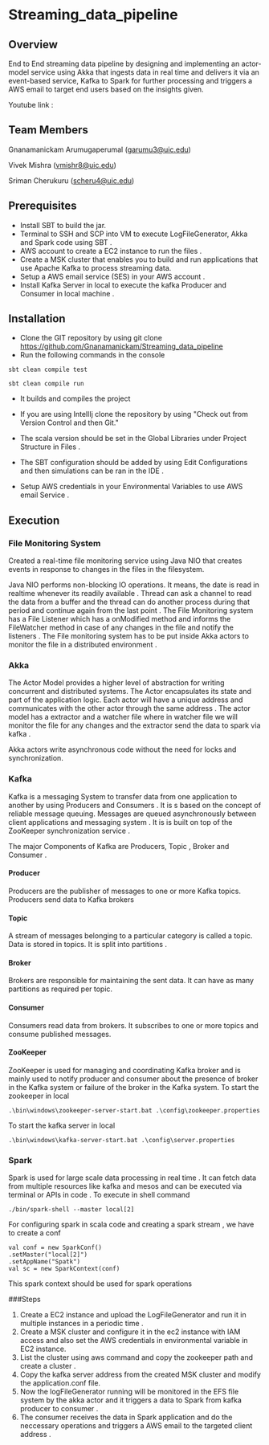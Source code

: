 # Streaming_data_pipeline
## Overview
End to End streaming data pipeline by designing and implementing an actor-model service using Akka that ingests data in real time and delivers it via an event-based service, Kafka to Spark for further processing and triggers a AWS email to target end users based on the insights given.

Youtube link : 

## Team Members
Gnanamanickam Arumugaperumal (garumu3@uic.edu)

Vivek Mishra (vmishr8@uic.edu)

Sriman Cherukuru (scheru4@uic.edu)

## Prerequisites

* Install SBT to build the jar.
* Terminal to SSH and SCP into VM to execute LogFileGenerator, Akka and Spark code using SBT .
* AWS account to create a EC2 instance to run the files .
* Create a MSK cluster that enables you to build and run applications that use Apache Kafka to process streaming data.
* Setup a AWS email service (SES) in your AWS account .
* Install Kafka Server in local to execute the kafka Producer and Consumer in local machine .

## Installation

* Clone the GIT repository by using git clone https://github.com/Gnanamanickam/Streaming_data_pipeline
* Run the following commands in the console

```
sbt clean compile test
```
```
sbt clean compile run
```
* It builds and compiles the project
* If you are using IntellIj clone the repository by using "Check out from Version Control and then Git."

* The scala version should be set in the Global Libraries under Project Structure in Files .
* The SBT configuration should be added by using Edit Configurations and then simulations can be ran in the IDE .
* Setup AWS credentials in your Environmental Variables to use AWS email Service .

## Execution

### File Monitoring System

Created a real-time file monitoring service using Java NIO 
that creates events in response to changes in the files in the filesystem.

Java NIO performs non-blocking IO operations. It means, the date is read in realtime whenever its readily available . Thread can ask a channel to read the data from a buffer and the thread can do another process during that period and continue again from the last point .
The File Monitoring system has a File Listener which has a onModified method and informs the FileWatcher method in case of any changes in the file and notify the listeners . The
File monitoring system has to be put inside Akka actors to monitor the file in a distributed environment .

### Akka 

The Actor Model provides a higher level of abstraction for writing concurrent and distributed systems. The Actor encapsulates its state and part of the application logic.
Each actor will have a unique address and communicates with the other actor through the same address .
The actor model has a extractor and a watcher file where in watcher file we will monitor the file for any changes and the extractor send the data to spark via kafka .

Akka actors write asynchronous code without the need for locks and synchronization.

### Kafka

Kafka is a messaging System to transfer data from one application to another by using Producers and Consumers .
It is s based on the concept of reliable message queuing. Messages are queued asynchronously between client applications and messaging system .
It is is built on top of the ZooKeeper synchronization service .

The major Components of Kafka are Producers, Topic , Broker and Consumer .

#### Producer 

Producers are the publisher of messages to one or more Kafka topics. Producers send data to Kafka brokers

#### Topic

A stream of messages belonging to a particular category is called a topic. Data is stored in topics. It is split into partitions .

#### Broker

Brokers are responsible for maintaining the sent data. It can have as many partitions as required per topic.

#### Consumer

Consumers read data from brokers. It subscribes to one or more topics and consume published messages.

#### ZooKeeper

ZooKeeper is used for managing and coordinating Kafka broker and is mainly used to notify producer and consumer about the presence of broker in the Kafka system or failure of the broker in the Kafka system.
To start the zookeeper in local
```
.\bin\windows\zookeeper-server-start.bat .\config\zookeeper.properties
```
To start the kafka server in local

```
.\bin\windows\kafka-server-start.bat .\config\server.properties
```
### Spark

Spark is used for large scale data processing in real time . It can fetch data from multiple resources like kafka and mesos and can be executed via terminal or APIs in code .
To execute in shell command

```
./bin/spark-shell --master local[2]
```

For configuring spark in scala code and creating a spark stream , we have to create a conf

```
val conf = new SparkConf()
.setMaster("local[2]")
.setAppName("Spatk")
val sc = new SparkContext(conf)
```

This spark context should be used for spark operations

###Steps 

1. Create a EC2 instance and upload the LogFileGenerator and run it in multiple instances in a periodic time .
2. Create a MSK cluster and configure it in the ec2 instance with IAM access and also set the AWS credentials in environmental variable in EC2 instance.
3. List the cluster using aws command and copy the zookeeper path and create a cluster .
4. Copy the kafka server address from the created MSK cluster and modify the application.conf file.
5. Now the logFileGenerator running will be monitored in the EFS file system by the akka actor and it triggers a data to Spark from kafka producer to consumer .
6. The consumer receives the data in Spark application and do the neccessary operations and triggers a AWS email to the targeted client address .


